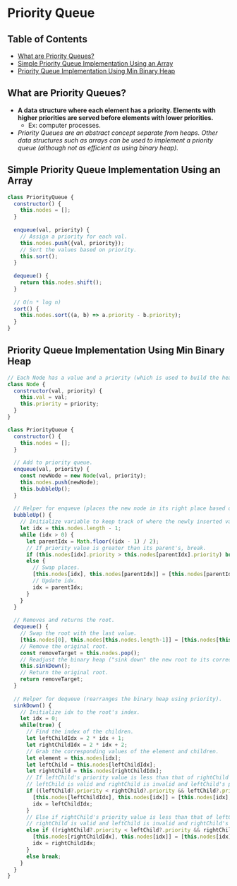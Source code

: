 # Priority Queue

## Table of Contents
- [What are Priority Queues?](#what-is-are-priority-queues)
- [Simple Priority Queue Implementation Using an Array](#priority-queue-implementation-using-an-array)
- [Priority Queue Implementation Using Min Binary Heap](#priority-queue-implementation-using-min-binary-heap)

## What are Priority Queues?
- **A data structure where each element has a priority. Elements with higher priorities are served before elements with lower priorities.**
  - Ex: computer processes.
- *Priority Queues are an abstract concept separate from heaps. Other data structures such as arrays can be used to implement a priority queue (although not as efficient as using binary heap).*

## Simple Priority Queue Implementation Using an Array
```js
class PriorityQueue {
  constructor() {
    this.nodes = [];
  }
  
  enqueue(val, priority) {
    // Assign a priority for each val.
    this.nodes.push({val, priority});
    // Sort the values based on priority.
    this.sort();
  }
  
  dequeue() {
    return this.nodes.shift();
  }
  
  // O(n * log n)
  sort() {
    this.nodes.sort((a, b) => a.priority - b.priority);
  }
}
```

## Priority Queue Implementation Using Min Binary Heap
```js
// Each Node has a value and a priority (which is used to build the heap).
class Node {
  constructor(val, priority) {
    this.val = val;
    this.priority = priority;
  }
}
```
```js
class PriorityQueue {
  constructor() {
    this.nodes = [];
  }
  
  // Add to priority queue.
  enqueue(val, priority) {
    const newNode = new Node(val, priority);
    this.nodes.push(newNode);
    this.bubbleUp();
  }
  
  // Helper for enqueue (places the new node in its right place based on its priority).
  bubbleUp() {
    // Initialize variable to keep track of where the newly inserted value is in the array.
    let idx = this.nodes.length - 1;
    while (idx > 0) {
      let parentIdx = Math.floor((idx - 1) / 2);
      // If priority value is greater than its parent's, break.
      if (this.nodes[idx].priority > this.nodes[parentIdx].priority) break;
      else {
        // Swap places.
        [this.nodes[idx], this.nodes[parentIdx]] = [this.nodes[parentIdx], this.nodes[idx]];
        // Update idx.
        idx = parentIdx;
      }
    }
  }
  
  // Removes and returns the root.
  dequeue() {
    // Swap the root with the last value.
    [this.nodes[0], this.nodes[this.nodes.length-1]] = [this.nodes[this.nodes.length-1], this.nodes[0]];
    // Remove the original root.
    const removeTarget = this.nodes.pop();
    // Readjust the binary heap ("sink down" the new root to its correct position).
    this.sinkDown();
    // Return the original root.
    return removeTarget;
  }
  
  // Helper for dequeue (rearranges the binary heap using priority).
  sinkDown() {
    // Initialize idx to the root's index.
    let idx = 0;
    while(true) {
      // Find the index of the children.
      let leftChildIdx = 2 * idx + 1;
      let rightChildIdx = 2 * idx + 2;
      // Grab the corresponding values of the element and children.
      let element = this.nodes[idx];
      let leftChild = this.nodes[leftChildIdx];
      let rightChild = this.nodes[rightChildIdx];
      // If leftChild's priority value is less than that of rightChild's and leftChild's priority value is less than that of element's priority OR
      // leftChild is valid and rightChild is invalid and leftChild's priority value is less than that of element's priority.
      if ((leftChild?.priority < rightChild?.priority && leftChild?.priority < element.priority) || (leftChild && !rightChild && leftChild?.priority < element.priority)) {
        [this.nodes[leftChildIdx], this.nodes[idx]] = [this.nodes[idx], this.nodes[leftChildIdx]];
        idx = leftChildIdx;
      }
      // Else if rightChild's priority value is less than that of leftChild's and rightChild's priority value is less than that of element's priority OR
      // rightChild is valid and leftChild is invalid and rightChild's priority value is less than that of element's priority.
      else if ((rightChild?.priority < leftChild?.priority && rightChild?.priority < element.priority) || (rightChild && !leftChild && rightChild?.priority < element.priority)) {
        [this.nodes[rightChildIdx], this.nodes[idx]] = [this.nodes[idx], this.nodes[rightChildIdx]];
        idx = rightChildIdx;
      }
      else break;
    }
  }
}
```

